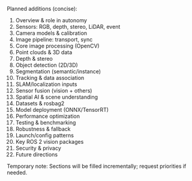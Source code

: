 Planned additions (concise):

1. Overview & role in autonomy
2. Sensors: RGB, depth, stereo, LiDAR, event
3. Camera models & calibration
4. Image pipeline: transport, sync
5. Core image processing (OpenCV)
6. Point clouds & 3D data
7. Depth & stereo
8. Object detection (2D/3D)
9. Segmentation (semantic/instance)
10. Tracking & data association
11. SLAM/localization inputs
12. Sensor fusion (vision + others)
13. Spatial AI & scene understanding
14. Datasets & rosbag2
15. Model deployment (ONNX/TensorRT)
16. Performance optimization
17. Testing & benchmarking
18. Robustness & fallback
19. Launch/config patterns
20. Key ROS 2 vision packages
21. Security & privacy
22. Future directions

Temporary note: Sections will be filled incrementally; request priorities if needed.